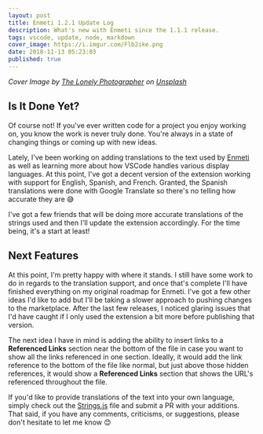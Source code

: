 ```yaml
---
layout: post
title: Enmeti 1.2.1 Update Log
description: What's new with Enmeti since the 1.1.1 release.
tags: vscode, update, node, markdown
cover_image: https://i.imgur.com/Flb2ike.png
date: 2018-11-13 05:23:03
published: true
---
```


_Cover Image by [The Lonely Photographer][1] on [Unsplash][3]_

## Is It Done Yet?

Of course not! If you've ever written code for a project you enjoy working on, you know the work is never truly done. You're always in a state of changing things or coming up with new ideas.

Lately, I've been working on adding translations to the text used by [Enmeti][2] as well as learning more about how VSCode handles various display languages. At this point, I've got a decent version of the extension working with support for English, Spanish, and French. Granted, the Spanish translations were done with Google Translate so there's no telling how accurate they are 😅

I've got a few friends that will be doing more accurate translations of the strings used and then I'll update the extension accordingly. For the time being, it's a start at least!

## Next Features

At this point, I'm pretty happy with where it stands. I still have some work to do in regards to the translation support, and once that's complete I'll have finished everything on my original roadmap for Enmeti. I've got a few other ideas I'd like to add but I'll be taking a slower approach to pushing changes to the marketplace. After the last few releases, I noticed glaring issues that I'd have caught if I only used the extension a bit more before publishing that version.

The next idea I have in mind is adding the ability to insert links to a **Referenced Links** section near the bottom of the file in case you want to show all the links referenced in one section. Ideally, it would add the link reference to the bottom of the file like normal, but just above those hidden references, it would show a **Referenced Links** section that shows the URL's referenced throughout the file.

If you'd like to provide translations of the text into your own language, simply check out the [Strings.js][0] file and submit a PR with your additions. That said, if you have any comments, criticisms, or suggestions, please don't hesitate to let me know 😊

[0]: https://github.com/HF-Solutions/Enmeti/blob/master/tools/Strings.js
[1]: https://unsplash.com/photos/JgpHTeuqChw?utm_source=unsplash&utm_medium=referral&utm_content=creditCopyText
[2]: https://marketplace.visualstudio.com/items?itemName=hf-solutions-llc.enmeti
[3]: https://unsplash.com
